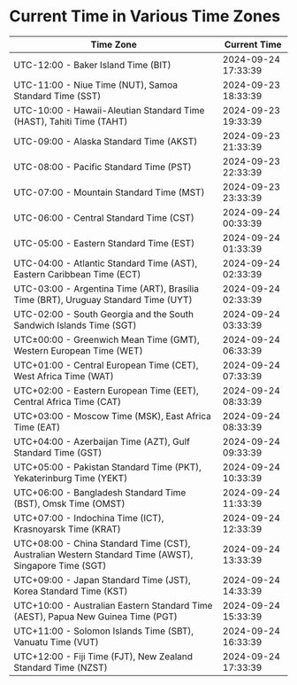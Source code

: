 # Current Time in Various Time Zones

| Time Zone | Current Time |
|-----------|--------------|
| UTC-12:00 - Baker Island Time (BIT) | 2024-09-24 17:33:39 |
| UTC-11:00 - Niue Time (NUT), Samoa Standard Time (SST) | 2024-09-23 18:33:39 |
| UTC-10:00 - Hawaii-Aleutian Standard Time (HAST), Tahiti Time (TAHT) | 2024-09-23 19:33:39 |
| UTC-09:00 - Alaska Standard Time (AKST) | 2024-09-23 21:33:39 |
| UTC-08:00 - Pacific Standard Time (PST) | 2024-09-23 22:33:39 |
| UTC-07:00 - Mountain Standard Time (MST) | 2024-09-23 23:33:39 |
| UTC-06:00 - Central Standard Time (CST) | 2024-09-24 00:33:39 |
| UTC-05:00 - Eastern Standard Time (EST) | 2024-09-24 01:33:39 |
| UTC-04:00 - Atlantic Standard Time (AST), Eastern Caribbean Time (ECT) | 2024-09-24 02:33:39 |
| UTC-03:00 - Argentina Time (ART), Brasília Time (BRT), Uruguay Standard Time (UYT) | 2024-09-24 02:33:39 |
| UTC-02:00 - South Georgia and the South Sandwich Islands Time (SGT) | 2024-09-24 03:33:39 |
| UTC±00:00 - Greenwich Mean Time (GMT), Western European Time (WET) | 2024-09-24 06:33:39 |
| UTC+01:00 - Central European Time (CET), West Africa Time (WAT) | 2024-09-24 07:33:39 |
| UTC+02:00 - Eastern European Time (EET), Central Africa Time (CAT) | 2024-09-24 08:33:39 |
| UTC+03:00 - Moscow Time (MSK), East Africa Time (EAT) | 2024-09-24 08:33:39 |
| UTC+04:00 - Azerbaijan Time (AZT), Gulf Standard Time (GST) | 2024-09-24 09:33:39 |
| UTC+05:00 - Pakistan Standard Time (PKT), Yekaterinburg Time (YEKT) | 2024-09-24 10:33:39 |
| UTC+06:00 - Bangladesh Standard Time (BST), Omsk Time (OMST) | 2024-09-24 11:33:39 |
| UTC+07:00 - Indochina Time (ICT), Krasnoyarsk Time (KRAT) | 2024-09-24 12:33:39 |
| UTC+08:00 - China Standard Time (CST), Australian Western Standard Time (AWST), Singapore Time (SGT) | 2024-09-24 13:33:39 |
| UTC+09:00 - Japan Standard Time (JST), Korea Standard Time (KST) | 2024-09-24 14:33:39 |
| UTC+10:00 - Australian Eastern Standard Time (AEST), Papua New Guinea Time (PGT) | 2024-09-24 15:33:39 |
| UTC+11:00 - Solomon Islands Time (SBT), Vanuatu Time (VUT) | 2024-09-24 16:33:39 |
| UTC+12:00 - Fiji Time (FJT), New Zealand Standard Time (NZST) | 2024-09-24 17:33:39 |
